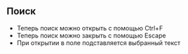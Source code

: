 ## Поиск

- Теперь поиск можно открыть с помощью Ctrl+F
- Теперь поиск можно закрыть с помощью Escape
- При открытии в поле подставляется выбранный текст
